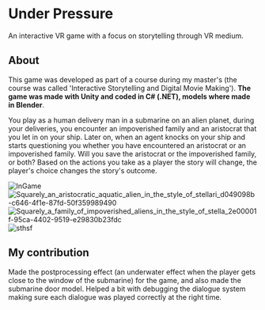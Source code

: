 # Under Pressure

An interactive VR game with a focus on storytelling through VR medium.

## About
This game was developed as part of a course during my master's (the course was called 'Interactive Storytelling and Digital Movie Making'). **The game was made with Unity and coded in C# (.NET), models where made in Blender**.

You play as a human delivery man in a submarine on an alien planet, during your deliveries, you encounter an impoverished family and an aristocrat that you let in on your ship. Later on, when an agent knocks on your ship and starts questioning you whether you have encountered an aristocrat or an impoverished family. Will you save the aristocrat or the impoverished family, or both? Based on the actions you take as a player the story will change, the player's choice changes the story's outcome.

![InGame](https://github.com/Ploxo/under-pressure/assets/47030482/532c312c-e3da-4559-9566-f5c7368e56fa)
![Squarely_an_aristocratic_aquatic_alien_in_the_style_of_stellari_d049098b-c646-4f1e-87fd-50f359989490](https://github.com/Ploxo/under-pressure/assets/47030482/234e58a7-edfa-4f6f-b199-c73c9ed74e97)
![Squarely_a_family_of_impoverished_aliens_in_the_style_of_stella_2e00001f-95ca-4402-9519-e29830b23fdc](https://github.com/Ploxo/under-pressure/assets/47030482/3bacbc97-cc8a-45bd-a514-ce143e0437a8)
![sthsf](https://github.com/Ploxo/under-pressure/assets/47030482/26aa48ee-cf46-4c04-8718-632c18bde43b)

## My contribution

Made the postprocessing effect (an underwater effect when the player gets close to the window of the submarine) for the game, and also made the submarine door model. Helped a bit with debugging the dialogue system making sure each dialogue was played correctly at the right time.
